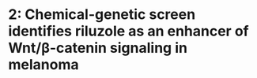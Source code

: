 2: Chemical-genetic screen identifies riluzole as an enhancer of Wnt/β-catenin signaling in melanoma
====================================================================================================

